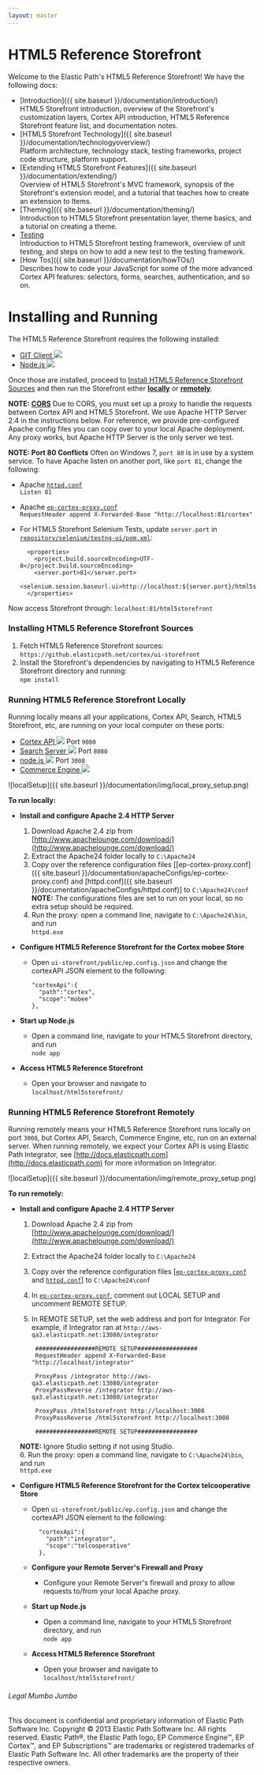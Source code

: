 ```yaml
---
layout: master
---
```

 HTML5 Reference Storefront
=============
Welcome to the Elastic Path's HTML5 Reference Storefront!
We have the following docs:

* [Introduction]({{ site.baseurl }}/documentation/introduction/)   
HTML5 Storefront introduction, overview of the Storefront's customization layers, Cortex API introduction, HTML5 Reference Storefront feature list, and documentation notes.
* [HTML5 Storefront Technology]({{ site.baseurl }}/documentation/technologyoverview/)   
Platform architecture, technology stack, testing frameworks, project code structure, platform support.
* [Extending HTML5 Storefront Features]({{ site.baseurl }}/documentation/extending/)   
Overview of HTML5 Storefront's MVC framework, synopsis of the Storefront's extension model, and a tutorial that teaches how to create an extension to Items.
* [Theming]({{ site.baseurl }}/documentation/theming/)   
Introduction to HTML5 Storefront presentation layer, theme basics, and a tutorial on creating a theme.
* [Testing]()   
Introduction to HTML5 Storefront testing framework, overview of unit testing, and steps on how to add a new test to the testing framework.
* [How Tos]({{ site.baseurl }}/documentation/howTOs/)   
Describes how to code your JavaScript for some of the more advanced Cortex API features: selectors, forms, searches, authentication, and so on.

Installing and Running
====================
The HTML5 Reference Storefront requires the following installed:

* <a href="http://git-scm.com/downloads" target="_blank">GIT Client <img src="{{ site.baseurl }}/documentation/img/extlink.png" /></a>
* <a href="http://nodejs.org/" target="_blank">Node.js <img src="{{ site.baseurl }}/documentation/img/extlink.png" /></a>

Once those are installed, proceed to [Install HTML5 Reference Storefront Sources](#installing-html5-reference-storefront-sources) and then run the Storefront either
**[locally](#running-html5-reference-storefront-locally)** or **[remotely](#running-html5-reference-storefront-remotely)**.

**NOTE: <a href="http://en.wikipedia.org/wiki/Cross-origin_resource_sharing">CORS</a>** Due to CORS, you must set up a proxy to handle the requests between Cortex API and HTML5 Storefront.
We use Apache HTTP Server 2.4 in the instructions below. For reference, we provide pre-configured Apache config files you can copy over to your local Apache deployment.
Any proxy works, but Apache HTTP Server is the only server we test.


**NOTE: Port 80 Conflicts** Often on Windows 7, `port 80` is in use by a system service. To have Apache listen on another port, like `port 81`, change the following:

* Apache <a href="documentation/apacheConfigs/httpd.conf"><code>httpd.conf</code></a>   
`Listen 81`   
* Apache <a href="documentation/apacheConfigs/ep-cortex-proxy.conf"><code>ep-cortex-proxy.conf</code></a>   
`RequestHeader append X-Forwarded-Base "http://localhost:81/cortex"`
* For HTML5 Storefront Selenium Tests, update `server.port` in <a href="https://github.elasticpath.net/cortex/selenium/blob/master/testng-ui/pom.xml"><code>repository/selenium/testng-ui/pom.xml</code></a>:

        <properties>   
          <project.build.sourceEncoding>UTF-8</project.build.sourceEncoding>
          <server.port>81</server.port>
          <selenium.session.baseurl.ui>http://localhost:${server.port}/html5storefront/</selenium.session.baseurl.ui>   
        </properties>

Now access Storefront through: `localhost:81/html5storefront`

### <a name="installing-html5-reference-storefront-sources"> </a> Installing HTML5 Reference Storefront Sources
1. Fetch HTML5 Reference Storefront sources:
`https://github.elasticpath.net/cortex/ui-storefront`
2. Install the Storefront's dependencies by navigating to HTML5 Reference Storefront directory and running:   
`npm install`

### <a name="running-html5-reference-storefront-locally"> </a>Running HTML5 Reference Storefront Locally
Running locally means all your applications, Cortex API, Search, HTML5 Storefront, etc, are running on your local computer on these ports:

<ul>
<li><a href="https://docs.elasticpath.com/display/EPCAPIDEV/Installation+and+Configuration+Guide" target="_blank">Cortex API <img src="{{ site.baseurl }}/documentation/img/extlink.png" /></a> Port <code>9080</code></li>
<li><a href="https://docs.elasticpath.com/display/EP680DEV/Installation+and+Configuration+Guide" target="_blank">Search Server <img src="{{ site.baseurl }}/documentation/img/extlink.png" /></a> Port <code>8080</code></li>
<li><a href="http://nodejs.org/" target="_blank">node.js <img src="{{ site.baseurl }}/documentation/img/extlink.png" /></a> Port <code>3008</code></li>
<li><a href="https://docs.elasticpath.com/display/EP680DEV/Installation+and+Configuration+Guide" target="_blank">Commerce Engine <img src="{{ site.baseurl }}/documentation/img/extlink.png" /></a></li>
</ul>

![localSetup]({{ site.baseurl }}/documentation/img/local_proxy_setup.png)

**To run locally:**

* **Install and configure Apache 2.4 HTTP Server**   
  1. Download Apache 2.4 zip from [http://www.apachelounge.com/download/](http://www.apachelounge.com/download/)   
  2. Extract the Apache24 folder locally to `C:\Apache24`   
  3. Copy over the reference configuration files \[[ep-cortex-proxy.conf]({{ site.baseurl }}/documentation/apacheConfigs/ep-cortex-proxy.conf) and [httpd.conf]({{ site.baseurl }}/documentation/apacheConfigs/httpd.conf)\] to `C:\Apache24\conf`
**NOTE:** The configurations files are set to run on your local, so no extra setup should be required.   
  4. Run the proxy: open a command line, navigate to `C:\Apache24\bin`, and run   
`httpd.exe`
* **Configure HTML5 Reference Storefront for the Cortex mobee Store**   

  * Open `ui-storefront/public/ep.config.json` and change the cortexAPI JSON element to the following:   

        "cortexApi":{   
          "path":"cortex",   
          "scope":"mobee"   
        },

* **Start up Node.js**   

  * Open a command line, navigate to your HTML5 Storefront directory, and run   
    `node app`   

* **Access HTML5 Reference Storefront**

  * Open your browser and navigate to   
    `localhost/html5storefront/`

### <a name="running-html5-reference-storefront-remotely"> </a>Running HTML5 Reference Storefront Remotely
Running remotely means your HTML5 Reference Storefront runs locally on port `3008`, but Cortex API, Search, Commerce Engine, etc, run on an external server.
When running remotely, we expect your Cortex API is using Elastic Path Integrator, see [http://docs.elasticpath.com](http://docs.elasticpath.com) for more information on Integrator.

![localSetup]({{ site.baseurl }}/documentation/img/remote_proxy_setup.png)

**To run remotely:**

* **Install and configure Apache 2.4 HTTP Server**
  1. Download Apache 2.4 zip from [http://www.apachelounge.com/download/](http://www.apachelounge.com/download/)
  2. Extract the Apache24 folder locally to `C:\Apache24`
  3. Copy over the reference configuration files \[<a href="{{ site.baseurl }}/documentation/apacheConfigs/ep-cortex-proxy.conf"><code>ep-cortex-proxy.conf</code></a> and <a href="{{ site.baseurl }}/documentation/apacheConfigs/httpd.conf"><code>httpd.conf</code></a>\] to `C:\Apache24\conf`  
  4. In <a href="{{ site.baseurl }}/documentation/apacheConfigs/ep-cortex-proxy.conf"><code>ep-cortex-proxy.conf</code></a>,
comment out LOCAL SETUP and uncomment REMOTE SETUP.
  5. In REMOTE SETUP, set the web address and port for Integrator. For example, if Integrator ran at `http://aws-qa3.elasticpath.net:13080/integrator`
       
          #################REMOTE SETUP#################   
          RequestHeader append X-Forwarded-Base "http://localhost/integrator"

          ProxyPass /integrator http://aws-qa3.elasticpath.net:13080/integrator
          ProxyPassReverse /integrator http://aws-qa3.elasticpath.net:13080/integrator

          ProxyPass /html5storefront http://localhost:3008
          ProxyPassReverse /html5storefront http://localhost:3008

          #################REMOTE SETUP#################   

    **NOTE:** Ignore Studio setting if not using Studio.   
  6. Run the proxy: open a command line, navigate to `C:\Apache24\bin`, and run   
    `httpd.exe`
* **Configure HTML5 Reference Storefront for the Cortex telcooperative Store**

  * Open `ui-storefront/public/ep.config.json` and change the cortexAPI JSON element to the following:

          "cortexApi":{
            "path":"integrator",
            "scope":"telcooperative"
          },    

  * **Configure your Remote Server's Firewall and Proxy**

    * Configure your Remote Server's firewall and proxy to allow requests to/from your local Apache proxy.

  * **Start up Node.js**

    * Open a command line, navigate to your HTML5 Storefront directory, and run   
    `node app`

  * **Access HTML5 Reference Storefront**

    * Open your browser and navigate to   
    `localhost/html5storefront/`


###### Legal Mumbo Jumbo
This document is confidential and proprietary information of Elastic Path Software Inc. Copyright © 2013 Elastic Path Software Inc. All rights reserved. Elastic Path®, the Elastic Path logo, EP Commerce Engine™, EP Cortex™, and EP Subscriptions™ are trademarks or registered trademarks of Elastic Path Software Inc. All other trademarks are the property of their respective owners.